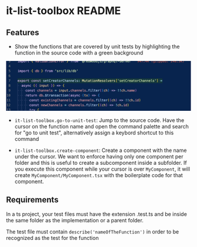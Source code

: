 # it-list-toolbox README

## Features

- Show the functions that are covered by unit tests by highlighting the function in the source code with a green background

![sample](images/sample.png)

- `it-list-toolbox.go-to-unit-test`: Jump to the source code. Have the cursor on the function name and open the command palette and search for "go to unit test", alternatively assign a keybord shortcut to this command

- `it-list-toolbox.create-component`: Create a component with the name under the cursor. We want to enforce having only one component per folder and this is useful to create a subcomponent inside a subfolder. If you execute this component while your cursor is over `MyComponent`, it will create `MyComponent/MyComponent.tsx` with the boilerplate code for that component.

## Requirements

In a ts project, your test files must have the extension .test.ts and be inside the same folder as the implementation or a parent folder.

The test file must contain `describe('nameOfTheFunction')` in order to be recognized as the test for the function
